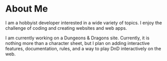 # About Me
I am a hobbyist developer interested in a wide variety of topics. I enjoy the challenge of coding and creating websites and web apps.

I am currently working on a Dungeons & Dragons site. Currently, it is nothing more than a character sheet, but I plan on adding interactive features, documentation, rules, and a way to play DnD interactively on the web.